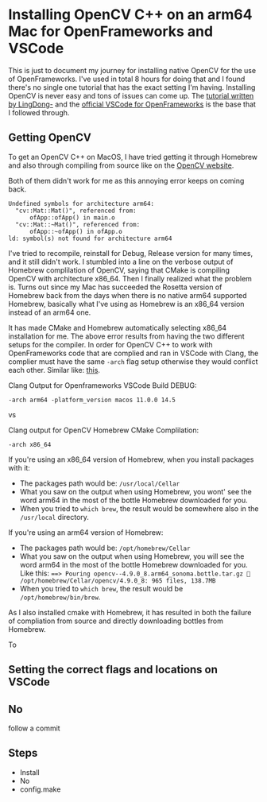 # Installing OpenCV C++ on an arm64 Mac for OpenFrameworks and VSCode

This is just to document my journey for installing native OpenCV for the use of OpenFrameworks. I've used in total 8 hours for doing that and I found there's no single one tutorial that has the exact setting I'm having. Installing OpenCV is never easy and tons of issues can come up. The [tutorial written by LingDong-](https://github.com/LingDong-/fast-many-face-detection-with-cpp-or-openframeworks-on-mac-using-neural-networks) and the [official VSCode for OpenFrameworks](https://openframeworks.cc/setup/vscode/) is the base that I followed through. 

## Getting OpenCV

To get an OpenCV C++ on MacOS, I have tried getting it through Homebrew and also through compiling from source like on the [OpenCV website](https://docs.opencv.org/4.x/d0/db2/tutorial_macos_install.html).  

Both of them didn't work for me as this annoying error keeps on coming back. 
```
Undefined symbols for architecture arm64:
  "cv::Mat::Mat()", referenced from:
      ofApp::ofApp() in main.o
  "cv::Mat::~Mat()", referenced from:
      ofApp::~ofApp() in ofApp.o
ld: symbol(s) not found for architecture arm64
```

I've tried to recompile, reinstall for Debug, Release version for many times, and it still didn't work. I stumbled into a line on the verbose output of Homebrew complilation of OpenCV, saying that CMake is compiling OpenCV with architecture x86_64. Then I finally realized what the problem is. Turns out since my Mac has succeeded the Rosetta version of Homebrew back from the days when there is no native arm64 supported Homebrew, basically what I've using as Homebrew is an x86_64 version instead of an arm64 one. 

It has made CMake and Homebrew automatically selecting x86_64 installation for me. The above error results from having the two different setups for the compiler. In order for OpenCV C++ to work with OpenFrameworks code that are complied and ran in VSCode with Clang, the complier must have the same `-arch` flag setup otherwise they would conflict each other. Similar like: [this](https://stackoverflow.com/questions/76057246/why-does-cmake-insist-that-the-processor-used-is-x86-64-when-it-is-actually-arm6).

Clang Output for Openframeworks VSCode Build DEBUG:
```
-arch arm64 -platform_version macos 11.0.0 14.5
```
vs 

Clang output for OpenCV Homebrew CMake Complilation: 
```
-arch x86_64
```

If you're using an x86_64 version of Homebrew, when you install packages with it:
- The packages path would be: `/usr/local/Cellar`
- What you saw on the output when using Homebrew, you wont' see the word arm64 in the most of the bottle Homebrew downloaded for you.
- When you tried to `which brew`, the result would be somewhere also in the `/usr/local` directory.

If you're using an arm64 version of Homebrew:
- The packages path would be: `/opt/homebrew/Cellar`
- What you saw on the output when using Homebrew, you will see the word arm64 in the most of the bottle Homebrew downloaded for you.
Like this: `==> Pouring opencv--4.9.0_8.arm64_sonoma.bottle.tar.gz
🍺  /opt/homebrew/Cellar/opencv/4.9.0_8: 965 files, 138.7MB`
- When you tried to `which brew`, the result would be `/opt/homebrew/bin/brew`.

As I also installed cmake with Homebrew, it has resulted in both the failure of compliation from source and directly downloading bottles from Homebrew. 

To 


## Setting the correct flags and locations on VSCode

## No 
follow a commit

## Steps
- Install
- No
- config.make


